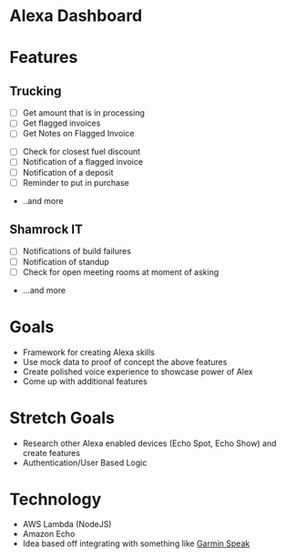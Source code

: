 # Alexa Dashboard

# Features
## Trucking
 - [ ] Get amount that is in processing
 - [ ] Get flagged invoices
 - [ ] Get Notes on Flagged Invoice
 * [ ] Check for closest fuel discount
 * [ ] Notification of a flagged invoice
 * [ ] Notification of a deposit
 * [ ] Reminder to put in purchase
 * ..and more
## Shamrock IT
 * [ ] Notifications of build failures
 * [ ] Notification of standup
 * [ ] Check for open meeting rooms at moment of asking
 * ...and more
# Goals
 * Framework for creating Alexa skills
 * Use mock data to proof of concept the above features
 * Create polished voice experience to showcase power of Alex
 * Come up with additional features

 # Stretch Goals
  * Research other Alexa enabled devices (Echo Spot, Echo Show) and create features
  * Authentication/User Based Logic

 # Technology
 * AWS Lambda (NodeJS)
 * Amazon Echo
 * Idea based off integrating with something like [Garmin Speak](https://buy.garmin.com/en-US/US/p/591054)
 



